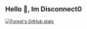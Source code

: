 ## Hello 👋, Im Disconnect0
[![Forest's GitHub stats](https://github-readme-stats.vercel.app/api?username=Disconnect0&show_icons=true&theme=synthwave)](https://github.com/anuraghazra/github-readme-stats)
